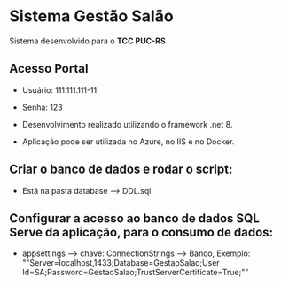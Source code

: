 # Sistema Gestão Salão

Sistema desenvolvido para o **TCC PUC-RS**

## Acesso Portal
- Usuário: 111.111.111-11
- Senha: 123

- Desenvolvimento realizado utilizando o framework .net 8.
- Aplicação pode ser utilizada no Azure, no IIS e no Docker.

## Criar o banco de dados e rodar o script:
- Está na pasta database --> DDL.sql

## Configurar a acesso ao banco de dados SQL Serve da aplicação, para o consumo de dados:
- appsettings --> chave: ConnectionStrings --> Banco, Exemplo: ""Server=localhost,1433;Database=GestaoSalao;User Id=SA;Password=GestaoSalao;TrustServerCertificate=True;""

